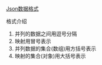 
[Json数据格式](http://www.ruanyifeng.com/blog/2009/05/data_types_and_json.html)

格式介绍

1. 并列的数据之间用逗号分隔
2. 映射用冒号表示
3. 并列数据的集合(数组)用方括号表示
4. 映射的集合(对象)用大括号表示